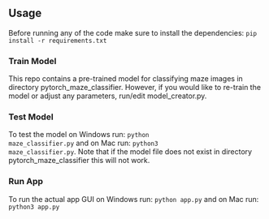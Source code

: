 ## Usage
Before running any of the code make sure to install the dependencies: <code>pip install -r requirements.txt</code>
### Train Model
This repo contains a pre-trained model for classifying maze images in directory pytorch_maze_classifier. However, if you would like to re-train the model or adjust any parameters, run/edit model_creator.py.
### Test Model
To test the model on Windows run: <code>python maze_classifier.py</code> and on Mac run: <code>python3 maze_classifier.py</code>. Note that if the model file does not exist in directory pytorch_maze_classifier this will not work.
### Run App
To run the actual app GUI on Windows run: <code>python app.py</code> and on Mac run: <code>python3 app.py</code>
